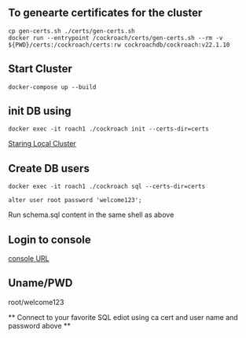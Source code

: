 ## To genearte certificates for the cluster

```
cp gen-certs.sh ./certs/gen-certs.sh
docker run --entrypoint /cockroach/certs/gen-certs.sh --rm -v ${PWD}/certs:/cockroach/certs:rw cockroachdb/cockroach:v22.1.10
```

## Start Cluster

```
docker-compose up --build
```

## init DB using

```
docker exec -it roach1 ./cockroach init --certs-dir=certs
```

[Staring Local Cluster](https://www.cockroachlabs.com/docs/stable/start-a-local-cluster-in-docker-mac.html)

## Create DB users

```
docker exec -it roach1 ./cockroach sql --certs-dir=certs
```

```
alter user root password 'welcome123';
```

Run schema.sql content in the same shell as above

## Login to console

[console URL](https://localhost:8080/#/overview/list)

## Uname/PWD

root/welcome123

** Connect to your favorite SQL ediot using ca cert and user name and password above **
